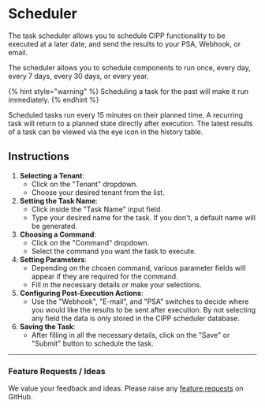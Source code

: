 # Scheduler

The task scheduler allows you to schedule CIPP functionality to be executed at a later date, and send the results to your PSA, Webhook, or email.&#x20;

The scheduler allows you to schedule components to run once, every day, every 7 days, every 30 days, or every year.

{% hint style="warning" %}
Scheduling a task for the past will make it run immediately.
{% endhint %}

Scheduled tasks run every 15 minutes on their planned time. A recurring task will return to a planned state directly after execution. The latest results of a task can be viewed via the eye icon in the history table.

## Instructions

1. **Selecting a Tenant**:
   * Click on the "Tenant" dropdown.
   * Choose your desired tenant from the list.
2. **Setting the Task Name**:
   * Click inside the "Task Name" input field.
   * Type your desired name for the task. If you don't, a default name will be generated.
3. **Choosing a Command**:
   * Click on the "Command" dropdown.
   * Select the command you want the task to execute.
4. **Setting Parameters**:
   * Depending on the chosen command, various parameter fields will appear if they are required for the command.
   * Fill in the necessary details or make your selections.
5. **Configuring Post-Execution Actions**:
   * Use the "Webhook", "E-mail", and "PSA" switches to decide where you would like the results to be sent after execution. By not selecting any field the data is only stored in the CIPP scheduler database.
6. **Saving the Task**:
   * After filling in all the necessary details, click on the "Save" or "Submit" button to schedule the task.

***

### Feature Requests / Ideas

We value your feedback and ideas. Please raise any [feature requests](https://github.com/KelvinTegelaar/CIPP/issues/new?assignees=\&labels=enhancement%2Cno-priority\&projects=\&template=feature.yml\&title=%5BFeature+Request%5D%3A+) on GitHub.

